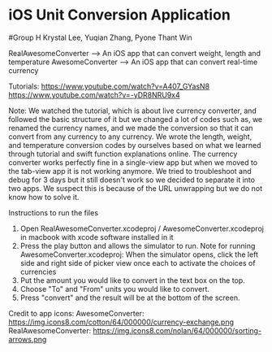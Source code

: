 # iOS Unit Conversion Application
#Group H
Krystal Lee, Yuqian Zhang, Pyone Thant Win

RealAwesomeConverter --> An iOS app that can convert weight, length and temperature
AwesomeConverter --> An iOS app that can convert real-time currency

Tutorials:
https://www.youtube.com/watch?v=A407_GYasN8
https://www.youtube.com/watch?v=-yDR8NRU9x4

Note:
We watched the tutorial, which is about live currency converter, and followed the basic structure of it but we changed a lot of codes such as, we renamed the currency names, and we made the conversion so that it can convert from any currency to any currency.
We wrote the length, weight, and temperature conversion codes by ourselves based on what we learned through tutorial and swift function explanations online.
The currency converter works perfectly fine in a single-view app but when we moved to the tab-view app it is not working anymore. We tried to troubleshoot and debug for 3 days but it still doesn't work so we decided to separate it into two apps.
We suspect this is because of the URL unwrapping but we do not know how to solve it.

Instructions to run the files
1. Open RealAwesomeConverter.xcodeproj / AwesomeConverter.xcodeproj in macbook with xcode software installed in it
2. Press the play button and allows the simulator to run.
Note for running AwesomeConverter.xcodeproj:
When the simulator opens, click the left side and right side of picker view once each to activate the choices of currencies
3. Put the amount you would like to convert in the text box on the top.
4. Choose "To" and "From" units you would like to convert.
5. Press "convert" and the result will be at the bottom of the screen.

Credit to app icons:
AwesomeConverter: https://img.icons8.com/cotton/64/000000/currency-exchange.png
RealAwesomeConverter: https://img.icons8.com/nolan/64/000000/sorting-arrows.png
